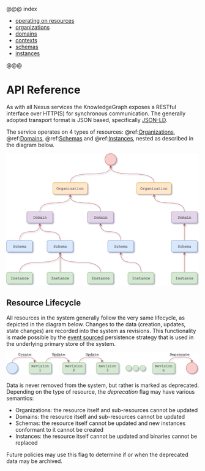 @@@ index

* [operating on resources](operating-on-resources.md)
* [organizations](organizations.md)
* [domains](domains.md)
* [contexts](contexts.md)
* [schemas](schemas.md)
* [instances](instances.md)

@@@

# API Reference

As with all Nexus services the KnowledgeGraph exposes a RESTful interface over HTTP(S) for synchronous communication. 
The generally adopted transport format is JSON based, specifically [JSON-LD](https://json-ld.org/).

The service operates on 4 types of resources: @ref:[Organizations](organizations.md), @ref:[Domains](domains.md),
@ref:[Schemas](schemas.md) and @ref:[Instances](instances.md), nested as described in the diagram below.

![Resources](../assets/api-reference/resources.png)

## Resource Lifecycle

All resources in the system generally follow the very same lifecycle, as depicted in the diagram below.  Changes to the
data (creation, updates, state changes) are recorded into the system as revisions.  This functionality is made possible
by the [event sourced](https://martinfowler.com/eaaDev/EventSourcing.html) persistence strategy that is used in the
underlying primary store of the system.

![Resource Lifecycle](../assets/api-reference/resource-lifecycle.png)

Data is never removed from the system, but rather is marked as deprecated.  Depending on the type of resource, the
_deprecation_ flag may have various semantics:

* Organizations: the resource itself and sub-resources cannot be updated
* Domains: the resource itself and sub-resources cannot be updated
* Schemas: the resource itself cannot be updated and new instances conformant to it cannot be created
* Instances: the resource itself cannot be updated and binaries cannot be replaced

Future policies may use this flag to determine if or when the deprecated data may be archived.
